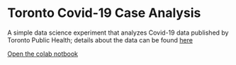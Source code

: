 # Toronto Covid-19 Case Analysis

A simple data science experiment that analyzes Covid-19 data published by Toronto Public Health; details about the data can be found [here](https://open.toronto.ca/dataset/covid-19-cases-in-toronto/)

[Open the colab notbook](https://colab.research.google.com/drive/1QOKytKSQjBsHQQBLlE5FbLAFlaH4Qseg?usp=sharing)
